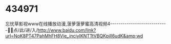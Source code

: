 # 434971
忘忧草影视www在线播放动漫,菠萝菠萝蜜高清视频4----------------------------🤴🤴点/此/进/入/http://www.baidu.com/link?url=NoK8PT47PahMhFH8Vie_jnciyIKNTTtVBQKpill6udK&amp;wd
